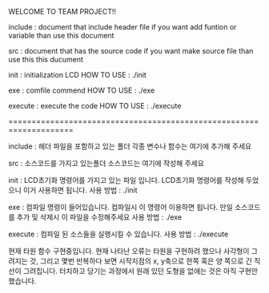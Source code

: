 WELCOME TO TEAM PROJECT!!

include : document that include header file
if you want add funtion or variable than use this document


src : document that has the source code
if you want make source file than use this this ducument


init : initialization LCD 
HOW TO USE : ./init

exe : comfile commend
HOW TO USE : ./exe

execute : execute the code
HOW TO USE : ./execute

====================================================================

include : 헤더 파일을 포함하고 있는 폴더
각종 변수나 함수는 여기에 추가해 주세요

src : 소스코드를 가지고 있는폴더
소스코드는 여기에 작성해 주세요

init : LCD초기화 명령어를 가지고 있는 파일 입니다.
LCD초기화 명령어를 작성해 두었으니 이거 사용하면 됩니다.
사용 방법 : ./init

exe : 컴파일 명령이 들어있습니다.
컴파일시 이 명령어 이용하면 됩니다.
만일 소스코드를 추가 및 삭제시 이 파일을 수정해주세요
사용 방법 : ./exe

execute : 컴파일 된 소스들을 실행시킬 수 있습니다.
사용 방법 : ./execute

현재 타원 함수 구현중입니다. 현재 나타난 오류는 타원을 구현하려 했으나 사각형이 그려지는 것,
그리고 몇번 반복하다 보면 시작지점의 x, y축으로 한쪽 혹은 양 쪽으로 긴 직선이 그려집니다.
터치하고 당기는 과정에서 원래 있던 도형을 없애는 것은 아직 구현안했습니다.
